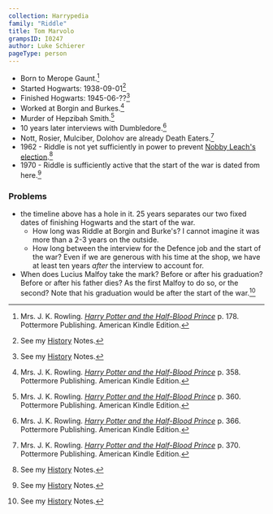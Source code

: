 ```yaml
---
collection: Harrypedia
family: "Riddle"
title: Tom Marvolo
grampsID: I0247
author: Luke Schierer
pageType: person
---
```


- Born to Merope Gaunt.[^20210827-1]
- Started Hogwarts: 1938-09-01[^20210827-3]
- Finished Hogwarts: 1945-06-??[^20210827-4]
- Worked at Borgin and Burkes.[^20210827-5]
- Murder of Hepzibah Smith.[^20210827-6]
- 10 years later interviews with Dumbledore.[^20210827-7]
- Nott, Rosier, Mulciber, Dolohov are already Death Eaters.[^20210827-10]
- 1962 - Riddle is not yet sufficiently in power to prevent [Nobby Leach's
  election][History].[^20210827-8]
- 1970 - Riddle is sufficiently active that the start of the war is dated from
  here.[^20210827-9]

### Problems

- the timeline above has a hole in it. 25 years separates our two fixed dates
  of finishing Hogwarts and the start of the war.
  - How long was Riddle at Borgin and Burke's? I cannot imagine it was more
    than a 2-3 years on the outside.
  - How long between the interview for the Defence job and the start of the war?
    Even if we are generous with his time at the shop, we have at least ten
    years _after_ the interview to account for.
- When does Lucius Malfoy take the mark? Before or after his graduation? Before
  or after his father dies? As the first Malfoy to do so, or the second? Note
  that his graduation would be after the start of the war.[^20210827-11]

[^20210827-1]:
    Mrs. J. K. Rowling.
    _[Harry Potter and the Half-Blood Prince](https://www.goodreads.com/book/show/1.Harry_Potter_and_the_Half_Blood_Prince)_
    p. 178. Pottermore Publishing. American Kindle Edition.

[^20210827-2]: See my [History] Notes.

[^20210827-3]: See my [History] Notes.

[^20210827-4]: See my [History] Notes.

[^20210827-8]: See my [History] Notes.

[^20210827-9]: See my [History] Notes.

[^20210827-11]: See my [History] Notes.

[History]: ../../../history/

[^20210827-5]:
    Mrs. J. K. Rowling.
    _[Harry Potter and the Half-Blood Prince]_
    p. 358. Pottermore Publishing. American Kindle Edition.

[Harry Potter and the Half-Blood Prince]: https://www.goodreads.com/book/show/1.Harry_Potter_and_the_Half_Blood_Prince

[^20210827-6]:
    Mrs. J. K. Rowling.
    _[Harry Potter and the Half-Blood Prince]_
    p. 360. Pottermore Publishing. American Kindle Edition.

[^20210827-7]:
    Mrs. J. K. Rowling.
    _[Harry Potter and the Half-Blood Prince]_
    p. 366. Pottermore Publishing. American Kindle Edition.

[^20210827-10]:
    Mrs. J. K. Rowling.
    _[Harry Potter and the Half-Blood Prince]_
    p. 370. Pottermore Publishing. American Kindle Edition.
